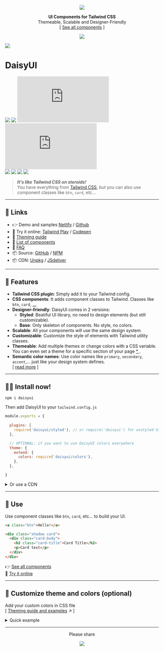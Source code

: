 <div align="center">

[![][logo-url]](#)  

**UI Components for Tailwind CSS**  
Themeable, Scalable and Designer-Friendly  
[ [See all components][netlify-url] ]
  
[![][tweet]][tweet-url]  

</div>

[![][banner-url]][netlify-url]  

# DaisyUI  
[![][build]][build-url] [![][install-size]][install-size-url] [![][base-css]][base-css-url] [![][styled-css]][styled-css-url]  
[![][npm]][npm-url] [![][dl]][npm-url] [![][commit]][gh-url] [![][license]][license-url]

>***It's like Tailwind CSS on steroids!***  
>You have everything from [Tailwind CSS][tailwind-url], *but* you can also use component classes like `btn`, `card`, etc...

---

## 🔗 Links
- 👉 Demo and samples [Netlify][netlify-url] / [Github][gh-pages-url]
- 🎲 Try it online: [Tailwind Play][tw-play-url] / [Codepen][codepen-url]
- 📘 [Theming guide][theming-url]
- 📘 [List of components][components-url]
- 📘 [FAQ][faq-url]
- 📦 Source: [GitHub][gh-url] / [NPM][npm-url]
- 📦 CDN: [Unpkg][unpkg-url] / [JSdeliver][jsdeliver-url]

---

## 🌼 Features   
- **Tailwind CSS plugin**: Simply add it to your Tailwind config.
- **CSS components**: It adds component classes to Tailwind. Classes like `btn`, `card`, [...][netlify-url]
- **Designer-friendly**: DaisyUI comes in 2 versions:
  - **Styled**: Beatiful UI library, no need to design elements (but still customizable).
  - **Base**: Only skeleton of components. No style, no colors.
- **Scalable**: All your components will use the same design system.
- **Customizable**: Customize the style of elements with Tailwind utility classes.
- **Themeable**: Add multiple themes or change colors with a CSS variable. You can even set a theme for a specific section of your page [ * ][theming-url].  
- **Semantic color names**: Use color names like `primary`, `secondary`, `accent`,... just like your design system defines.  
[ [read more][faq-url] ]

---

## 👩‍💻 Install now!  

```
npm i daisyui
```

Then add DaisyUI to your `tailwind.config.js`
```js
module.exports = {
  
  plugins: [
    require('daisyui/styled'), // or require('daisyui') for unstyled UI
  ],

  // OPTIONAL: if you want to use DaisyUI colors everywhere
  theme: {
    extend: {
      colors: require('daisyui/colors'),
    },
  },

}
```


<details>
<summary>
  Or use a CDN
</summary>
(Not recommended for production)  

| Version | Description | URL |
| - | - | - |
| **Base** <br/> [![][base-css]][base-css-url] | Unstyled UI components <br/><sup>(Basic layout, no color, no visual style)</sup> | `https://unpkg.com/daisyui@latest/dist/base.css` |
| **Styled** <br/> [![][styled-css]][styled-css-url] | DaisyUI Styled UI components <br/><sup>(But you can't use DaisyUI colors on other elements)</sup> | `https://unpkg.com/daisyui@latest/dist/styled.css` |
| **Full** <br/> [![][full-css]][full-css-url] | Tailwind default style + DaisyUI styled UI components <br/><sup>(But it's a large file for production)</sup> | `https://unpkg.com/daisyui@latest/dist/full.css` |
| **Default themes** <br/> [![][theme-css]][theme-css-url] | Only CSS variables for default themes | `https://unpkg.com/daisyui@latest/dist/themes.css` |


</details>

---
## 🎉 Use  
Use component classes like `btn`, `card`, etc... to build your UI.  
```html
<a class="btn">Hello!</a>
```
```html
<div class="shadow card">
  <div class="card-body">
    <h2 class="card-title">Card Title</h2> 
    <p>Card text</p>
  </div>
</div> 
```

👉 [See all components][netlify-url]  
🎲 [Try it online][tw-play-url]  

---

## 🎨 Customize theme and colors (optional)  
Add your custom colors in CSS file  
[ [Theming guide and examples][theming-url] ↗︎ ]

<details>
<summary>
  Quick example
</summary>

```css
/* Values are HSL (hue, saturation, lightness) */
:root {
  --d: 0 0% 100%; /* default color */
  --p1: 340 82% 62%; /* Primary color - light */
  --p2: 340 82% 52%; /* Primary color - normal */
  --p3: 340 82% 42%; /* Primary color - dark */
  --s1: 262 52% 56%; /* Secondary color - light */
  --s2: 262 52% 46%; /* Secondary color - normal */
  --s3: 262 52% 36%; /* Secondary color - dark */
  --a1: 199 98% 58%; /* Accent color - light */
  --a2: 199 98% 48%; /* Accent color - normal */
  --a3: 199 98% 38%; /* Accent color - dark */
  --c1: 220 14% 96%; /* Content colors */
  --c2: 228 14% 93%;
  --c3: 220 15% 84%;
  --c4: 218 14% 65%;
  --c5: 220 14% 46%;
  --c6: 220 14% 37%;
  --c7: 219 14% 28%;
  --c8: 222 13% 19%;
  --c9: 223 14% 10%;
  --cp: 0 0% 100%; /* Foreground content color to use on a primary color */
  --cs: 0 0% 100%; /* Foreground content color to use on a secondary color */
  --ca: 0 0% 100%; /* Foreground content color to use on a accent color */
  --in: 207 90% 54%; /* Info */
  --su: 174 100% 29%; /* Success */
  --wa: 36 100% 50%; /* Warning */
  --er: 14 100% 57%; /* Error */
}
```

</details>

---
  
<div align="center">
  
  
Please share  
  
[![][tweet]][tweet-url]  

</div>



[install-size]: https://badgen.net/bundlephobia/min/daisyui?&color=purple
[base-css]: https://badgen.net/badgesize/normal/https/unpkg.com/daisyui/dist/base.css?label=base.css&color=purple
[styled-css]: https://badgen.net/badgesize/normal/https/unpkg.com/daisyui/dist/styled.css?label=styled.css&color=purple
[full-css]: https://badgen.net/badgesize/normal/https/unpkg.com/daisyui/dist/full.css?label=full.css&color=purple
[theme-css]: https://badgen.net/badgesize/normal/https/unpkg.com/daisyui/dist/themes.css?label=themes.css&color=pink
[build]: https://badgen.net/github/checks/saadeghi/daisyui?label=build
[npm]: https://badgen.net/npm/v/daisyui?label=version&icon=npm&color=purple
[dl]: https://badgen.net/npm/dt/daisyui?icon=npm&color=purple
[commit]: https://badgen.net/github/last-commit/saadeghi/daisyui?icon=github&color=purple
[license]: https://badgen.net/github/license/saadeghi/daisyui?color=purple
[tweet]: https://img.shields.io/twitter/url?style=social&url=https%3A%2F%2Fgithub.com%2Fsaadeghi%2Fdaisyui

[install-size-url]: https://bundlephobia.com/result?p=daisyui
[base-css-url]: https://unpkg.com/daisyui@latest/dist/base.css
[styled-css-url]: https://unpkg.com/daisyui@latest/dist/styled.css
[full-css-url]: https://unpkg.com/daisyui@latest/dist/full.css
[theme-css-url]: https://unpkg.com/daisyui@latest/dist/themes.css
[license-url]: https://github.com/saadeghi/daisyui/blob/master/LICENSE
[npm-url]: https://www.npmjs.com/package/daisyui
[gh-url]: https://github.com/saadeghi/daisyui
[tw-play-url]: https://play.tailwindcss.com/908kXKMIeO
[codepen-url]: https://codepen.io/saadeghi/pen/gOwWKvv
[unpkg-url]: https://unpkg.com/browse/daisyui/
[jsdeliver-url]: https://www.jsdelivr.com/package/npm/daisyui
[build-url]: https://github.com/saadeghi/daisyui/actions
[tweet-url]: https://twitter.com/intent/tweet?text=DaisyUI%20%0D%0AUI%20Components%20for%20Tailwind%20CSS%20%0D%0Ahttps://github.com/saadeghi/daisyui

[theming-url]: https://github.com/saadeghi/daisyui/blob/master/docs/theming.md
[faq-url]: https://github.com/saadeghi/daisyui/blob/master/docs/faq.md
[components-url]: https://github.com/saadeghi/daisyui/blob/master/docs/components.md
[netlify-url]: https://daisyui.netlify.app/
[gh-pages-url]: https://saadeghi.github.io/daisyui-demo/
[tailwind-url]: https://tailwindcss.com/
[logo-url]: https://raw.githubusercontent.com/saadeghi/files/main/daisyui/logo.svg
[banner-url]: https://raw.githubusercontent.com/saadeghi/files/main/daisyui/presentation/dark-theme-wide.png

